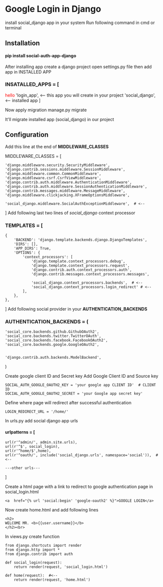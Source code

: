 # Google Login in Django

install social_django app in your system
Run following command in cmd or terminal
## Installation
#### **pip install social-auth-app-django**

After installing app create a django project open settings.py file then add app in INSTALLED APP

### INSATALLED_APPS = [
<span style="color:red">hello </span>
    'login_app',    <-- this app you will create in your project 
    'social_django',     <--  installed app
]

Now apply migration 
manage.py migrate

It'll migrate installed app (social_django) in our project
## Configuration
Add this line at the end of **MIDDLEWARE_CLASSES**

MIDDLEWARE_CLASSES = [

    'django.middleware.security.SecurityMiddleware',
    'django.contrib.sessions.middleware.SessionMiddleware',
    'django.middleware.common.CommonMiddleware',
    'django.middleware.csrf.CsrfViewMiddleware',
    'django.contrib.auth.middleware.AuthenticationMiddleware',
    'django.contrib.auth.middleware.SessionAuthenticationMiddleware',
    'django.contrib.messages.middleware.MessageMiddleware',
    'django.middleware.clickjacking.XFrameOptionsMiddleware',

    'social_django.middleware.SocialAuthExceptionMiddleware',  # <--
]
Add following last two lines of _social_django_ context processor
### TEMPLATES = [

    {
        'BACKEND': 'django.template.backends.django.DjangoTemplates',
        'DIRS': [],
        'APP_DIRS': True,
        'OPTIONS': {
            'context_processors': [
                'django.template.context_processors.debug',
                'django.template.context_processors.request',
                'django.contrib.auth.context_processors.auth',
                'django.contrib.messages.context_processors.messages',

                'social_django.context_processors.backends',  # <--
                'social_django.context_processors.login_redirect' # <--
            ],
        },
    },
]
Add following social provider in your **AUTHENTICATION_BACKENDS**

### AUTHENTICATION_BACKENDS = (

    'social_core.backends.github.GithubOAuth2',
    'social_core.backends.twitter.TwitterOAuth',
    'social_core.backends.facebook.FacebookOAuth2',
    'social_core.backends.google.GoogleOAuth2',
    

    'django.contrib.auth.backends.ModelBackend',
)

Create google client ID and Secret key 
Add Google Client ID and Source key

    SOCIAL_AUTH_GOOGLE_OAUTH2_KEY = 'your google app CLIENT ID'  # CLIENT ID
    SOCIAL_AUTH_GOOGLE_OAUTH2_SECRET = 'your Google app secret key'
    
Define where page will redirect after successful authentication

    LOGIN_REDIRECT_URL = '/home/'
    
In urls.py add social django app urls

#### **urlpatterns** = [
    url(r'^admin/', admin.site.urls),
    url(r'^$', social_login),
    url(r'^home/$',home),
    url(r'^oauth/', include('social_django.urls', namespace='social')),  #<--
    
    ---other urls---
]

Create a html page with a link to redirect to google authentication page
in social_login.html

    <a  href="{% url 'social:begin' 'google-oauth2' %}">GOOGLE LOGIN</a>
    
Now create home.html and add following lines

    <h2>
    WELCOME MR. <b>{{user.username}}</b>
    </h2><br>
    

In views.py create function

    from django.shortcuts import render
    from django.http import *
    from django.contrib import auth
    
    def social_login(request):
    	return render(request, 'social_login.html')
    
    def home(request):  #<--
    	return render(request, 'home.html')


    
    
    
    



